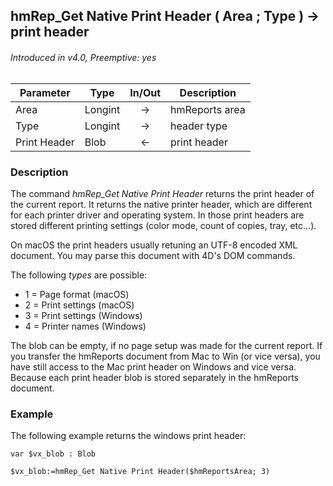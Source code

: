 ## hmRep_Get Native Print Header ( Area ; Type ) → print header
###### Introduced in v4.0, Preemptive: yes

|Parameter|Type|In/Out|Description
|---|---|:---:|---
|Area|Longint|→|hmReports area
|Type|Longint|→|header type
|Print Header|Blob|←|print header

### Description
The command *hmRep_Get Native Print Header* returns the print header of the current report. It returns the native printer header, which are different for each printer driver and operating system. In those print headers are stored different printing settings (color mode, count of copies, tray, etc...).

On macOS the print headers usually retuning an UTF-8 encoded XML document. You may parse this document with 4D's DOM commands.

The following *types* are possible:

* 1 = Page format (macOS)
* 2 = Print settings (macOS)
* 3 = Print settings (Windows)
* 4 = Printer names (Windows)

The blob can be empty, if no page setup was made for the current report. If you transfer the hmReports document from Mac to Win (or vice versa), you have still access to the Mac print header on Windows and vice versa. Because each print header blob is stored separately in the hmReports document.

### Example
The following example returns the windows print header:

```4d
var $vx_blob : Blob

$vx_blob:=hmRep_Get Native Print Header($hmReportsArea; 3)
```

